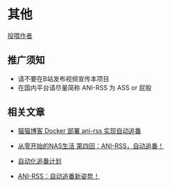 # 其他

[投喂作者](https://afdian.com/a/wushuo894)

## 推广须知

- 请不要在B站发布视频宣传本项目
- 在国内平台请尽量简称 ANI-RSS 为 ASS or 屁股

## 相关文章

- [猫猫博客 Docker 部署 ani-rss 实现自动追番](https://catcat.blog/docker-ani-rss.html)

- [从零开始的NAS生活 第四回：ANI-RSS，自动追番！](https://www.wtsss.fun/archives/qhaQ3M7v)

- [自动化追番计划](http://jinghuashang.cn/posts/8f622332.html)

- [ANI-RSS：自动追番新姿势！](https://www.himiku.com/archives/ani-rss.html)
